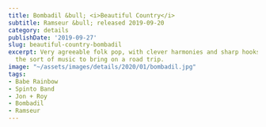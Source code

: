 ```yaml
---
title: Bombadil &bull; <i>Beautiful Country</i>
subtitle: Ramseur &bull; released 2019-09-20
category: details
publishDate: '2019-09-27'
slug: beautiful-country-bombadil
excerpt: Very agreeable folk pop, with clever harmonies and sharp hooks making it
  the sort of music to bring on a road trip.
image: "~/assets/images/details/2020/01/bombadil.jpg"
tags:
- Babe Rainbow
- Spinto Band
- Jon + Roy
- Bombadil
- Ramseur
---
```


